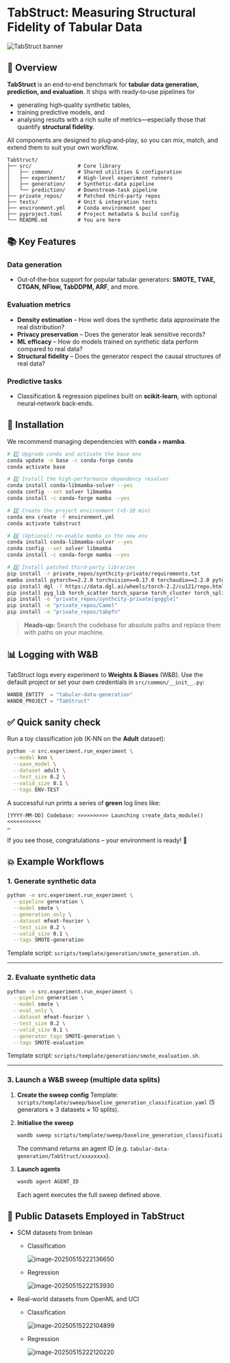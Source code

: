 # TabStruct: Measuring Structural Fidelity of Tabular Data

![TabStruct banner](https://s2.loli.net/2025/05/16/TZ1clpvNBDhi8AE.png)

## 📌 Overview

**TabStruct** is an end‑to‑end benchmark for **tabular data generation, prediction, and evaluation**.  It ships with ready‑to‑use pipelines for

* generating high‑quality synthetic tables,
* training predictive models, and
* analysing results with a rich suite of metrics—especially those that quantify **structural fidelity**.

All components are designed to plug‑and‑play, so you can mix, match, and extend them to suit your own workflow.

```text
TabStruct/
├── src/               # Core library
│   ├── common/        # Shared utilities & configuration
│   ├── experiment/    # High‑level experiment runners
│   ├── generation/    # Synthetic‑data pipeline
│   └── prediction/    # Downstream‑task pipeline
├── private_repos/     # Patched third‑party repos
├── tests/             # Unit & integration tests
├── environment.yml    # Conda environment spec
├── pyproject.toml     # Project metadata & build config
└── README.md          # You are here
```

## 📚 Key Features

### Data generation

* Out‑of‑the‑box support for popular tabular generators: **SMOTE, TVAE, CTGAN, NFlow, TabDDPM, ARF**, and more.

### Evaluation metrics

* **Density estimation** – How well does the synthetic data approximate the real distribution?
* **Privacy preservation** – Does the generator leak sensitive records?
* **ML efficacy** – How do models trained on synthetic data perform compared to real data?
* **Structural fidelity** – Does the generator respect the causal structures of real data?

### Predictive tasks

* Classification & regression pipelines built on **scikit‑learn**, with optional neural‑network back‑ends.

## 🚀 Installation

We recommend managing dependencies with **conda** + **mamba**.

```bash
# 1️⃣ Upgrade conda and activate the base env
conda update -n base -c conda-forge conda
conda activate base

# 2️⃣ Install the high‑performance dependency resolver
conda install conda-libmamba-solver --yes
conda config --set solver libmamba
conda install -c conda-forge mamba --yes

# 3️⃣ Create the project environment (≈5‑10 min)
conda env create -f environment.yml
conda activate tabstruct

# 4️⃣ (Optional) re‑enable mamba in the new env
conda install conda-libmamba-solver --yes
conda config --set solver libmamba
conda install -c conda-forge mamba --yes

# 5️⃣ Install patched third‑party libraries
pip install -r private_repos/synthcity-private/requirements.txt
mamba install pytorch==2.2.0 torchvision==0.17.0 torchaudio==2.2.0 pytorch-cuda=12.1 -c pytorch -c nvidia
pip install dgl -f https://data.dgl.ai/wheels/torch-2.2/cu121/repo.html
pip install pyg_lib torch_scatter torch_sparse torch_cluster torch_spline_conv -f https://data.pyg.org/whl/torch-2.2.0+cu121.html
pip install -e "private_repos/synthcity-private[goggle]"
pip install -e "private_repos/Camel"
pip install -e "private_repos/tabpfn"
```

> **Heads‑up:** Search the codebase for absolute paths and replace them with paths on your machine.

## 📊 Logging with W\&B

TabStruct logs every experiment to **Weights & Biases** (W\&B).  Use the default project or set your own credentials in `src/common/__init__.py`:

```python
WANDB_ENTITY  = "tabular-data-generation"
WANDB_PROJECT = "TabStruct"
```

## ✅ Quick sanity check

Run a toy classification job (K‑NN on the **Adult** dataset):

```bash
python -m src.experiment.run_experiment \
  --model knn \
  --save_model \
  --dataset adult \
  --test_size 0.2 \
  --valid_size 0.1 \
  --tags ENV-TEST
```

A successful run prints a series of **green** log lines like:

```text
[YYYY‑MM‑DD] Codebase: >>>>>>>>>> Launching create_data_module() <<<<<<<<<<<
…
```

If you see those, congratulations – your environment is ready! 🎉

## 💥 Example Workflows

### 1. Generate synthetic data

```bash
python -m src.experiment.run_experiment \
  --pipeline generation \
  --model smote \
  --generation_only \
  --dataset mfeat-fourier \
  --test_size 0.2 \
  --valid_size 0.1 \
  --tags SMOTE-generation
```

Template script: `scripts/template/generation/smote_generation.sh`.

---

### 2. Evaluate synthetic data

```bash
python -m src.experiment.run_experiment \
  --pipeline generation \
  --model smote \
  --eval_only \
  --dataset mfeat-fourier \
  --test_size 0.2 \
  --valid_size 0.1 \
  --generator_tags SMOTE-generation \
  --tags SMOTE-evaluation
```

Template script: `scripts/template/generation/smote_evaluation.sh`.

---

### 3. Launch a W\&B sweep (multiple data splits)

1. **Create the sweep config**
   Template: `scripts/template/sweep/baseline_generation_classification.yaml` (5 generators × 3 datasets × 10 splits).
2. **Initialise the sweep**

   ```bash
   wandb sweep scripts/template/sweep/baseline_generation_classification.yaml
   ```
   The command returns an agent ID (e.g. `tabular-data-generation/TabStruct/xxxxxxxx`).
3. **Launch agents**

   ```bash
   wandb agent AGENT_ID
   ```
   Each agent executes the full sweep defined above.

## 📀 Public Datasets Employed in TabStruct

* SCM datasets from bnlean

  * Classification

    ![image-20250515222136650](https://s2.loli.net/2025/05/16/eRDaPFAkiqwszxj.png)

  * Regression

    ![image-20250515222153930](https://s2.loli.net/2025/05/16/ivnoJ971cUzFyA3.png)

* Real-world datasets from OpenML and UCI

  * Classification

    ![image-20250515222104899](https://s2.loli.net/2025/05/16/dpzIo1fZqGQbBXy.png)

  * Regression

    ![image-20250515222120220](https://s2.loli.net/2025/05/16/JqVh3gFoxrKPck7.png)

